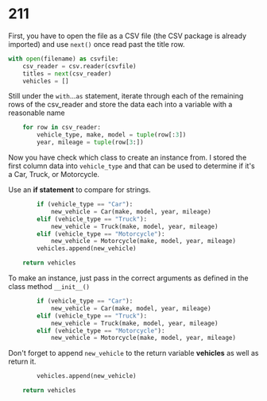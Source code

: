 # 211

First, you have to open the file as a CSV file \(the CSV package is already imported\) and use `next()` once read past the title row.

```python
with open(filename) as csvfile:
    csv_reader = csv.reader(csvfile)
    titles = next(csv_reader)
    vehicles = []
```

Still under the `with`...`as` statement, iterate through each of the remaining rows of the csv\_reader and store the data each into a variable with a reasonable name

```python
    for row in csv_reader:
        vehicle_type, make, model = tuple(row[:3])
        year, mileage = tuple(row[3:])
```

Now you have check which class to create an instance from. I stored the first column data into `vehicle_type` and that can be used to determine if it's a Car, Truck, or Motorcycle.

Use an **if statement** to compare for strings.

```python
        if (vehicle_type == "Car"):
            new_vehicle = Car(make, model, year, mileage)
        elif (vehicle_type == "Truck"):
            new_vehicle = Truck(make, model, year, mileage)
        elif (vehicle_type == "Motorcycle"):
            new_vehicle = Motorcycle(make, model, year, mileage)
        vehicles.append(new_vehicle)

    return vehicles
```

To make an instance, just pass in the correct arguments as defined in the class method `__init__()`

```python
        if (vehicle_type == "Car"):
            new_vehicle = Car(make, model, year, mileage)
        elif (vehicle_type == "Truck"):
            new_vehicle = Truck(make, model, year, mileage)
        elif (vehicle_type == "Motorcycle"):
            new_vehicle = Motorcycle(make, model, year, mileage)
```

Don't forget to append `new_vehicle` to the return variable **vehicles** as well as return it.

```python
        vehicles.append(new_vehicle)

    return vehicles
```

